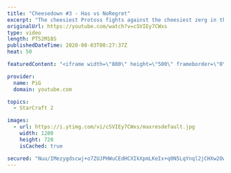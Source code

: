 ```yaml
---
title: "Cheesedown #3 - Has vs NoRegret"
excerpt: "The cheesiest Protoss fights against the cheesiest zerg in their 3rd best of 7 CHEESEDOWN showmatch . Big thanks to CraywithaK for sponsoring the prize money!  -- Watch live at https://www.twitch.tv/x5_pig"
originalUrl: https://youtube.com/watch?v=cSVIEy7CWxs
type: video
length: PT52M18S
publishedDateTime: 2020-08-03T00:27:37Z
heat: 50

featuredContent: "<iframe width=\"800\" height=\"500\" frameborder=\"0\" src=\"https://www.youtube.com/embed/cSVIEy7CWxs\" allow=\"accelerometer; autoplay; encrypted-media; gyroscope; picture-in-picture\" allowfullscreen></iframe>"

provider:
  name: PiG
  domain: youtube.com

topics:
  - StarCraft 2

images:
  - url: https://i.ytimg.com/vi/cSVIEy7CWxs/maxresdefault.jpg
    width: 1280
    height: 720
    isCached: true

secured: "Nuu/IMezygdscwj+o7ZUJPHWuCEdHCXIkXpmLKeIx+q0N5LqYnql2jCHXw2Owe60dKAeg7DDpYNL8cst8DUDgRrtq2sot6uBsKUv20kwMWn7yTPS4nLtDcNz/aD3PEdTn57CTFBv+9gej9FTCl+0rC2E9Q8ew78AAk3EljhOwiWOZQbaqLkk3/6z8wkzR+Z0azfJjVZbYTTfL9O6U4jxmwZUbMnE1jXjwlFUJ7gZ+xGB22KHwscSYsGWXhkmYBHsolRLYzYxK3Y/CS7Gjslh5kAA7clFsdAxno5olPekywt6OZ5aZiMV0Rm40eIUxWb+4XB/AKtuaWAyBRlCjKsenW+8DAz5XDUK3zxdzHVI0twJlHSVXGm0eUucCDw+zv1xqmXazNfe4wyjWYcEyaiG0SoOb9uduk7LXYkX96NAI2E=;rfstwc1Q2Pj6qewIc7D0hQ=="
---
```


